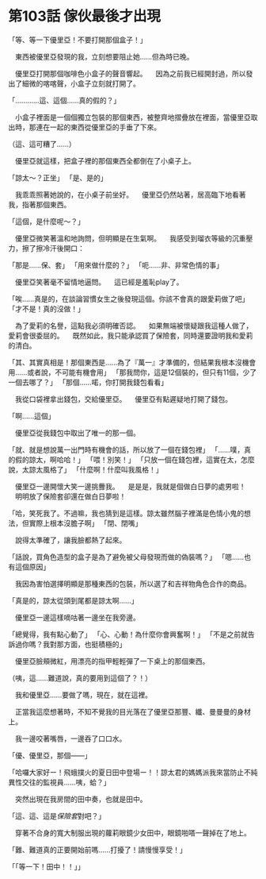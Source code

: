 # 第103話 傢伙最後才出現

「等、等一下優里亞！不要打開那個盒子！」

　東西被優里亞發現的我，立刻想要阻止她......但為時已晚。

　優里亞打開那個咖啡色小盒子的聲音響起。
　因為之前我已經開封過，所以發出了細微的喀喀聲，小盒子立刻就打開了。

「............這、這個......真的假的？」

　小盒子裡面是一個個獨立包裝的那個東西，被整齊地摺疊放在裡面，當優里亞取出時，那連在一起的東西從優里亞的手垂了下來。

（這、這可糟了......）

　優里亞就這樣，把盒子裡的那個東西全都倒在了小桌子上。

「諒太～？正坐」
「是、是的」

　我乖乖照著她說的，在小桌子前坐好。
　優里亞仍然站著，居高臨下地看著我，指著那個東西。

「這個，是什麼呢～？」

　優里亞微笑著溫和地詢問，但明顯是在生氣啊。
　我感受到瑠衣等級的沉重壓力，擦了擦冷汗後開口：

「那是......保、套」
「用來做什麼的？」
「呃......非、非常色情的事」

　優里亞笑著毫不留情地逼問。
　這已經是羞恥play了。

「唉......真是的，在談論習慣女生之後發現這個。你該不會真的跟愛莉做了吧」
「才不是！真的沒做！」

　為了愛莉的名譽，這點我必須明確否認。
　如果無端被懷疑跟我這種人做了，愛莉會很委屈的。
　既然如此，我只能承認買了保險套，同時還要證明我和愛莉的清白。

「其、其實真相是！那個東西是......為了『萬一』才準備的，但結果我根本沒機會用......或者說，不可能有機會用」
「那我問你，這是12個裝的，但只有11個，少了一個去哪了？」
「那個......喏，你打開我錢包看看」

　我從口袋裡拿出錢包，交給優里亞。
　優里亞有點遲疑地打開了錢包。

「啊......這個」

　優里亞從我錢包中取出了唯一的那一個。

「就、就是想說萬一出門時有機會的話，所以放了一個在錢包裡」
「......噗，真的假的諒太，啊哈哈！」
「喂！別笑！」
「只放一個在錢包裡，這實在太，怎麼說，太諒太風格了」
「什麼啊！什麼叫我風格！」

　優里亞一邊開懷大笑一邊挑釁我。
　是是是，我就是個做白日夢的處男啦！
　明明放了保險套卻還在做白日夢啦！

「哈，笑死我了。不過嘛，我也猜到是這樣。諒太雖然腦子裡滿是色情小鬼的想法，但實際上根本沒膽子啊」
「閉、閉嘴」

　說得太準確了，讓我臉都熱了起來。

「話說，買角色造型的盒子是為了避免被父母發現而做的偽裝嗎？」
「嗯......也有這個原因」

　我因為害怕選擇明顯是那種東西的包裝，所以選了和吉祥物角色合作的商品。

「真是的，諒太從頭到尾都是諒太啊......」

　優里亞一邊這樣嘀咕著一邊坐在我旁邊。

「總覺得，我有點心動了」
「心、心動！為什麼你會興奮啊！」
「不是之前就告訴過你嗎？我對那方面，也挺積極的」

　優里亞臉頰微紅，用漂亮的指甲輕輕彈了一下桌上的那個東西。

（咦，這......難道說，真的要用到這個了？！）

　我和優里亞......要做了嗎，現在，就在這裡。

　正當我這麼想著時，不知不覺我的目光落在了優里亞那豐、纖、曼曼曼的身材上。

　我一邊咬著嘴唇，一邊吞了口口水。

「優、優里亞，那個——」

「哈囉大家好ー！飛蛾撲火的夏日田中登場ー！！諒太君的媽媽派我來當防止不純異性交往的監視員......咦，蛤？」

　突然出現在我房間的田中奏，也就是田中。

「這、這、這是*保險套*對吧？」

　穿著不合身的寬大制服出現的蘿莉眼鏡少女田中，眼鏡啪嗒一聲掉在了地上。

「難、難道真的正要開始前嗎......打擾了！請慢慢享受！」

「「等一下！田中！！」」